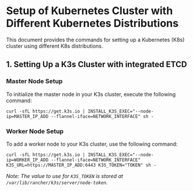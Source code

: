 
# Setup of Kubernetes Cluster with Different Kubernetes Distributions

This document provides the commands for setting up a Kubernetes (K8s) cluster using different K8s distributions.

## 1. Setting Up a K3s Cluster with integrated ETCD

### Master Node Setup

To initialize the master node in your K3s cluster, execute the following command:

```
curl -sfL https://get.k3s.io | INSTALL_K3S_EXEC="--node-ip=MASTER_IP_ADD --flannel-iface=NETWORK_INTERFACE" sh -
```

### Worker Node Setup

To add a worker node to your K3s cluster, use the following command:

```
curl -sfL https://get.k3s.io | INSTALL_K3S_EXEC="--node-ip=WORKER_IP_ADD --flannel-iface=NETWORK_INTERFACE" K3S_URL=https://MASTER_IP_ADD:6443 K3S_TOKEN="TOKEN" sh -
```
_Note: The value to use for `K3S_TOKEN` is stored at `/var/lib/rancher/k3s/server/node-token`._